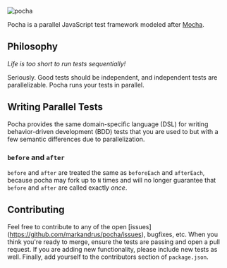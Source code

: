![pocha](https://rawgit.com/markandrus/pocha/master/img/logo.svg)

Pocha is a parallel JavaScript test framework modeled after
[Mocha](https://mochajs.org).

Philosophy
----------

_Life is too short to run tests sequentially!_

Seriously. Good tests should be independent, and independent tests are
parallelizable. Pocha runs your tests in parallel.

Writing Parallel Tests
----------------------

Pocha provides the same domain-specific language (DSL) for writing
behavior-driven development (BDD) tests that you are used to but with a few
semantic differences due to parallelization.

### `before` and `after`

`before` and `after` are treated the same as `beforeEach` and `afterEach`,
because pocha may fork up to `N` times and will no longer guarantee that
`before` and `after` are called exactly _once_.

Contributing
------------

Feel free to contribute to any of the open [issues]
(https://github.com/markandrus/pocha/issues), bugfixes, etc. When you
think you're ready to merge, ensure the tests are passing and open a pull
request. If you are adding new functionality, please include new tests as well.
Finally, add yourself to the contributors section of `package.json`.

